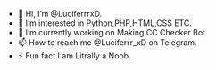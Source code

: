 - 👋 Hi, I’m @LuciferrrxD.
- 👀 I’m interested in Python,PHP,HTML,CSS ETC.
- 🔭 I’m currently working on Making CC Checker Bot.
- 📫 How to reach me @Luciferrr_xD on Telegram.
- ⚡ Fun fact I am Litrally a Noob.
